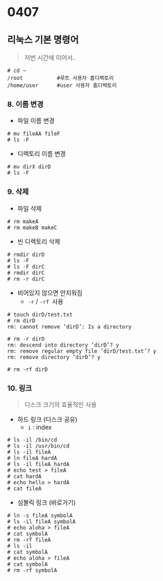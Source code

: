 # 0407



## 리눅스 기본 명령어

> 저번 시간에 이어서..

```
# cd ~
/root 			#루트 사용자 홈디렉토리
/home/user		#user 사용자 홈디렉토리
```



### 8. 이름 변경

* 파일 이름 변경

```
# mv fileAA fileF
# ls -F
```

* 디렉토리 이름 변경

```
# mv dirX dirD
# ls -F
```





### 9. 삭제

* 파일 삭제

```
# rm makeA
# rm makeB makeC
```



* 빈 디렉토리 삭제

```
# rmdir dirD
# ls -F
# ls -F dirC
# rmdir dirC
# rm -r dirC
```



* 비어있지 않으면 안지워짐
  * `-r` / `-rf `사용

```
# touch dirD/test.txt
# rm dirD
rm: cannot remove ‘dirD’: Is a directory

# rm -r dirD
rm: descend into directory ‘dirD’? y
rm: remove regular empty file ‘dirD/test.txt’? y
rm: remove directory ‘dirD’? y

# rm -rf dirD
```



### 10. 링크

> 디스크 크기의 효율적인 사용



* 하드 링크 (디스크 공유)
  * `i` : index

```
# ls -il /bin/cd
# ls -il /usr/bin/cd
# ls -il fileA
# ln fileA hardA
# ls -il fileA hardA
# echo test > fileA
# cat hardA
# echo hello > hardA
# cat fileA
```



* 심볼릭 링크 (바로가기)

```
# ln -s fileA symbolA
# ls -il fileA symbolA
# echo aloha > fileA
# cat symbolA
# rm -rf fileA
# ls -il
# cat symbolA
# echo aloha > fileA
# cat symbolA
# rm -rf symbolA
```

